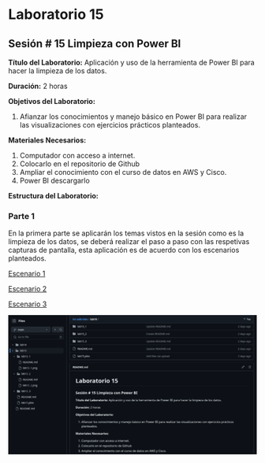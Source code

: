 # Laboratorio 15

## Sesión # 15 Limpieza con Power BI

**Título del Laboratorio:** Aplicación y uso de la herramienta de Power BI para hacer la limpieza de los datos.

**Duración:** 2 horas

**Objetivos del Laboratorio:**

1. Afianzar los conocimientos y manejo básico en Power BI para realizar las visualizaciones con ejercicios prácticos planteados.

**Materiales Necesarios:**

1. Computador con acceso a internet.
2. Colocarlo en el repositorio de Github
3. Ampliar el conocimiento con el curso de datos en AWS y Cisco.
4. Power BI descargarlo

**Estructura del Laboratorio:**

### Parte 1

En la primera parte se aplicarán los temas vistos en la sesión como es la limpieza de los datos, se deberá realizar el paso a paso con las respetivas capturas de pantalla, esta aplicación es de acuerdo con los escenarios planteados.

[Escenario 1](lab15_1)

[Escenario 2](lab15_2)

[Escenario 3](lab15_3)

![Captura de pantalla de github](github.png)

